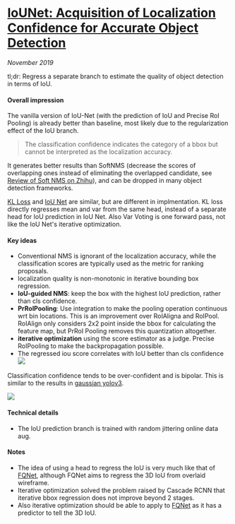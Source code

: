 # [IoUNet: Acquisition of 	Localization Confidence for Accurate Object Detection](https://arxiv.org/abs/1807.11590)

_November 2019_

tl;dr: Regress a separate branch to estimate the quality of object detection in terms of IoU. 

#### Overall impression
The vanilla version of IoU-Net (with the prediction of IoU and Precise RoI Pooling) is already better than baseline, most likely due to the regularization effect of the IoU branch. 

> The classification confidence indicates the category of a bbox but cannot be interpreted as the localization accuracy.

It generates better results than SoftNMS (decrease the scores of overlapping ones instead of eliminating the overlapped candidate, see [Review of Soft NMS on Zhihu](https://zhuanlan.zhihu.com/p/51654911)), and can be dropped in many object detection frameworks. 

[KL Loss](kl_loss.md) and [IoU Net](iou_net.md) are similar, but are different in implmentation. KL loss directly regresses mean and var from the same head, instead of a separate head for IoU prediction in IoU Net. Also Var Voting is one forward pass, not like the IoU Net's iterative optimization.

#### Key ideas
- Conventional NMS is ignorant of the localization accuracy, while the classification scores are typically used as the metric for ranking proposals.
- localization quality is non-monotonic in iterative bounding box regression.
- **IoU-guided NMS**: keep the box with the highest IoU prediction, rather than cls confidence.
- **PrRoIPooling**: Use integration to make the pooling operation continuous wrt bin locations. This is an improvement over RoIAligna and RoIPool. RoIAlign only considers 2x2 point inside the bbox for calculating the feature map, but PrRoI Pooling removes this quantization altogether.
- **iterative optimization** using the score estimator as a judge. Precise RoIPooling to make the backpropagation possible. 
- The regressed iou score correlates with IoU better than cls confidence
![](https://blog-1258449291.cos.ap-chengdu.myqcloud.com/Blog/IOU-Net/1547292464564.jpg)

Classification confidence tends to be over-confident and is bipolar. 
This is similar to the results in [gaussian yolov3](gaussian_yolov3.md).

![](https://storage.googleapis.com/groundai-web-prod/media%2Fusers%2Fuser_225489%2Fproject_350848%2Fimages%2Fx4.png)

#### Technical details
- The IoU prediction branch is trained with random jittering online data aug.

#### Notes
- The idea of using a head to regress the IoU is very much like that of [FQNet](fqnet.md), although FQNet aims to regress the 3D IoU from overlaid wireframe. 
- Iterative optimization solved the problem raised by Cascade RCNN that iterative bbox regression does not improve beyond 2 stages. 
- Also iterative optimization should be able to apply to [FQNet](fqnet.md) as it has a predictor to tell the 3D IoU.